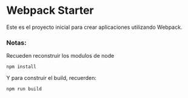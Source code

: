 # Webpack Starter

Este es el proyecto inicial para crear aplicaciones utilizando Webpack.

### Notas:
Recueden reconstruir los modulos de node
```
npm install
```

Y para construir el build, recuerden:
```
npm run build
```
